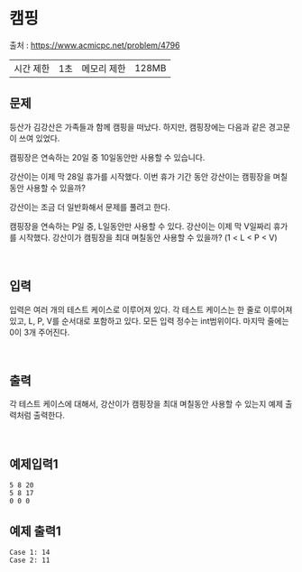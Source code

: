 # **캠핑**

출처 : https://www.acmicpc.net/problem/4796

<table>
<td>시간 제한</td><td>1초</td>
<td>메모리 제한</td><td>128MB</td>
</table>

## **문제**

등산가 김강산은 가족들과 함께 캠핑을 떠났다. 하지만, 캠핑장에는 다음과 같은 경고문이 쓰여 있었다.

캠핑장은 연속하는 20일 중 10일동안만 사용할 수 있습니다.

강산이는 이제 막 28일 휴가를 시작했다. 이번 휴가 기간 동안 강산이는 캠핑장을 며칠동안 사용할 수 있을까?

강산이는 조금 더 일반화해서 문제를 풀려고 한다. 

캠핑장을 연속하는 P일 중, L일동안만 사용할 수 있다. 강산이는 이제 막 V일짜리 휴가를 시작했다. 강산이가 캠핑장을 최대 며칠동안 사용할 수 있을까? (1 < L < P < V)

</br>

## 입력

입력은 여러 개의 테스트 케이스로 이루어져 있다. 각 테스트 케이스는 한 줄로 이루어져 있고, L, P, V를 순서대로 포함하고 있다. 모든 입력 정수는 int범위이다. 마지막 줄에는 0이 3개 주어진다.

</br>

## 출력

각 테스트 케이스에 대해서, 강산이가 캠핑장을 최대 며칠동안 사용할 수 있는지 예제 출력처럼 출력한다.

</br>


## 예제입력1

```
5 8 20
5 8 17
0 0 0
```

## 예제 출력1
```
Case 1: 14
Case 2: 11
```
